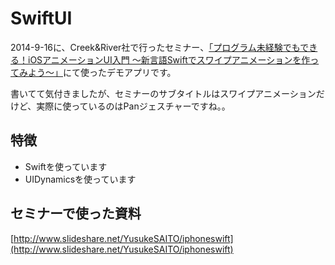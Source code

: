 
# SwiftUI

2014-9-16に、Creek&River社で行ったセミナー、[「プログラム未経験でもできる！iOSアニメーションUI入門 〜新言語Swiftでスワイプアニメーションを作ってみよう〜」](http://connpass.com/event/8200/)にて使ったデモアプリです。

書いてて気付きましたが、セミナーのサブタイトルはスワイプアニメーションだけど、実際に使っているのはPanジェスチャーですね。。

## 特徴

* Swiftを使っています
* UIDynamicsを使っています

## セミナーで使った資料

[http://www.slideshare.net/YusukeSAITO/iphoneswift](http://www.slideshare.net/YusukeSAITO/iphoneswift)



